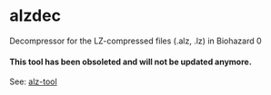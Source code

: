 # alzdec
Decompressor for the LZ-compressed files (.alz, .lz) in Biohazard 0

#### This tool has been obsoleted and will not be updated anymore.</font>
See: [alz-tool](https://github.com/Nisto/bio-tools/tree/master/bio0/alz-tool)

